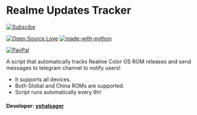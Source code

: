 # Realme Updates Tracker

[![Subscibe](https://img.shields.io/badge/Telegram-Subscribe-blue.svg)](https://t.me/RealmeUpdatesTracker)

[![Open Source Love](https://badges.frapsoft.com/os/v1/open-source.png?v=103)](https://github.com/ellerbrock/open-source-badges/)
[![made-with-python](https://img.shields.io/badge/Made%20with-Python-1f425f.svg)](https://www.python.org/)

[![PayPal](https://img.shields.io/badge/PayPal-Donate-blue.svg)](https://www.paypal.me/yshalsager)

A script that automatically tracks Realme Color OS ROM releases and send messages to telegram channel to notify users!

- It supports all devices.
- Both Global and China ROMs are supported.
- Script runs automatically every 6h!

#### Developer: [yshalsager](https://github.com/yshalsager)
